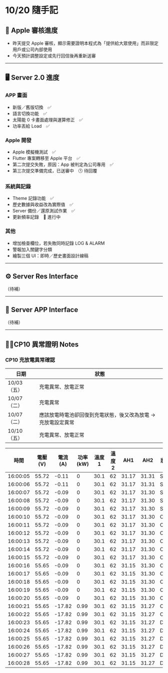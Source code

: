 # 10/20 隨手記

## 🧾 Apple 審核進度
- 昨天提交 Apple 審核，顯示需要證明本程式為「提供給大眾使用」而非限定用戶或公司內部使用  
- 今天預計調整設定或先行回信後再重新送審  

---

## 🖥️ Server 2.0 進度

### APP 畫面
- 新版／舊版切換　✅  
- 語言切換功能　✅  
- 太陽能 0 卡畫面處理與運算修正　✅  
- 功率丟給 Load　✅  

### Apple 開發
- Apple 模擬機測試　✅  
- Flutter 專案轉移至 Apple 平台　✅  
- 第二次提交失敗，原因：App 被判定為公司專用　✅  
- 第三次提交準備完成，已送審中　🕓 待回覆  

### 系統與記錄
- Theme 記錄功能　✅  
- 歷史數據與收益改為實際值　✅  
- Server 備份／還原測試作業　✅  
- 更新頻率記錄　🚧 進行中  
  
### 其他
- 增加檢查欄位，若失敗同時記錄 LOG & ALARM  
- 警報加入關鍵字分類  
- 繪製三個 UI：即時／歷史畫面設計線稿  

---

## ⚙️ Server Res Interface
（待補）

---

## 📱 Server APP Interface
（待補）

---

## 👨‍💻CP10 異常證明 Notes

### CP10 充放電異常確認

| 日期 | 狀態 |
|------|------|
| 10/03（五） | 充電異常、放電正常 |
| 10/07（二） | 充電異常 |
| 10/07（二） | 應該放電時電池卻回復到充電狀態，後又改為放電 → 充放電設定異常 |
| 10/10（五） | 充電異常、放電正常 |


| 時間 | 電壓(V) | 電流(A) | 功率(kW) | 溫度1 | 溫度2 | AH1 | AH2 | 狀態 |
|------|----------|----------|-----------|--------|--------|----------|----------|--------|
| 16:00:05 | 55.72 | -0.11 | 0 | 30.1 | 62 | 31.17 | 31.31 | STA |
| 16:00:06 | 55.72 | -0.11 | 0 | 30.1 | 62 | 31.17 | 31.31 | STA |
| 16:00:07 | 55.72 | -0.09 | 0 | 30.1 | 62 | 31.17 | 31.30 | STA |
| 16:00:08 | 55.72 | -0.09 | 0 | 30.1 | 62 | 31.17 | 31.30 | STA |
| 16:00:09 | 55.72 | -0.09 | 0 | 30.1 | 62 | 31.17 | 31.30 | STA |
| 16:00:10 | 55.72 | -0.09 | 0 | 30.1 | 62 | 31.17 | 31.30 | CHG |
| 16:00:11 | 55.72 | -0.09 | 0 | 30.1 | 62 | 31.17 | 31.30 | CHG |
| 16:00:12 | 55.72 | -0.09 | 0 | 30.1 | 62 | 31.17 | 31.30 | CHG |
| 16:00:13 | 55.72 | -0.09 | 0 | 30.1 | 62 | 31.17 | 31.30 | CHG |
| 16:00:14 | 55.72 | -0.09 | 0 | 30.1 | 62 | 31.17 | 31.30 | CHG |
| 16:00:15 | 55.72 | -0.09 | 0 | 30.1 | 62 | 31.17 | 31.30 | CHG |
| 16:00:16 | 55.65 | -0.09 | 0 | 30.1 | 62 | 31.15 | 31.30 | CHG |
| 16:00:17 | 55.65 | -0.09 | 0 | 30.1 | 62 | 31.15 | 31.30 | CHG |
| 16:00:18 | 55.65 | -0.09 | 0 | 30.1 | 62 | 31.15 | 31.30 | CHG |
| 16:00:19 | 55.65 | -0.09 | 0 | 30.1 | 62 | 31.15 | 31.30 | CHG |
| 16:00:20 | 55.65 | -0.09 | 0 | 30.1 | 62 | 31.15 | 31.30 | CHG |
| 16:00:21 | 55.65 | -17.82 | 0.99 | 30.1 | 62 | 31.15 | 31.27 | CHG |
| 16:00:22 | 55.65 | -17.82 | 0.99 | 30.1 | 62 | 31.15 | 31.27 | CHG |
| 16:00:23 | 55.65 | -17.82 | 0.99 | 30.1 | 62 | 31.15 | 31.27 | DSG |
| 16:00:24 | 55.65 | -17.82 | 0.99 | 30.1 | 62 | 31.15 | 31.27 | DSG |
| 16:00:25 | 55.65 | -17.82 | 0.99 | 30.1 | 62 | 31.15 | 31.27 | DSG |
| 16:00:26 | 55.65 | -17.82 | 0.99 | 30.1 | 62 | 31.15 | 31.27 | DSG |
| 16:00:27 | 55.65 | -17.82 | 0.99 | 30.1 | 62 | 31.15 | 31.27 | DSG |
| 16:00:28 | 55.65 | -17.82 | 0.99 | 30.1 | 62 | 31.15 | 31.27 | DSG |

